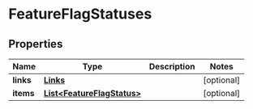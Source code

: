 
# FeatureFlagStatuses

## Properties
Name | Type | Description | Notes
------------ | ------------- | ------------- | -------------
**links** | [**Links**](Links.md) |  |  [optional]
**items** | [**List&lt;FeatureFlagStatus&gt;**](FeatureFlagStatus.md) |  |  [optional]




